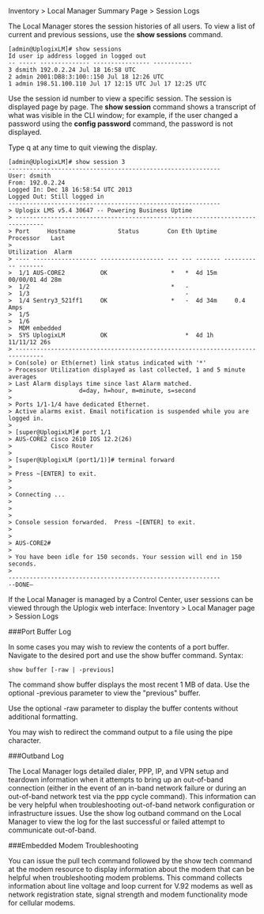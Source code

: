 <!-- 5.4 -->

<div class='ucc' />Inventory > Local Manager Summary Page > Session Logs</div>

The Local Manager stores the session histories of all users. To view a list of current and previous sessions, use the **show sessions** command.

```
[admin@UplogixLM]# show sessions
Id user ip address logged in logged out
-- ----- -------------- ---------------- -----------
3 dsmith 192.0.2.24 Jul 18 16:58 UTC
2 admin 2001:DB8:3:100::150 Jul 18 12:26 UTC
1 admin 198.51.100.110 Jul 17 12:15 UTC Jul 17 12:25 UTC
```

Use the session id number to view a specific session. The session is displayed page by page.  The **show session** command shows a transcript of what was visible in the CLI window; for example, if the user changed a password using the **config password** command, the password is not displayed.

Type q at any time to quit viewing the display.

```
[admin@UplogixLM]# show session 3
------------------------------------------------------------
User: dsmith
From: 192.0.2.24
Logged In: Dec 18 16:58:54 UTC 2013
Logged Out: Still logged in
------------------------------------------------------------
> Uplogix LMS v5.4 30647 -- Powering Business Uptime
> ------------------------------------------------------------------------------
> Port     Hostname            Status        Con Eth Uptime   Processor   Last 
>                                                            Utilization  Alarm
> ---- ------------------ ------------------ --- --- ------- ----------- -------
>  1/1 AUS-CORE2          OK                  *   *  4d 15m     00/00/01 4d 28m 
>  1/2                                        *   -                             
>  1/3                                            -                             
>  1/4 Sentry3_521ff1     OK                  *   -  4d 34m     0.4 Amps        
>  1/5                                                                          
>  1/6                                                                          
>  MDM embedded                                                                 
>  SYS UplogixLM          OK                      *  4d 1h      11/11/12 26s    
> ------------------------------------------------------------------------------
> Con(sole) or Eth(ernet) link status indicated with '*'
> Processor Utilization displayed as last collected, 1 and 5 minute averages
> Last Alarm displays time since last Alarm matched.
>                   d=day, h=hour, m=minute, s=second
> 
> Ports 1/1-1/4 have dedicated Ethernet.
> Active alarms exist. Email notification is suspended while you are logged in.
> 
> [super@UplogixLM]# port 1/1
> AUS-CORE2 cisco 2610 IOS 12.2(26)
>           Cisco Router
> 
> [super@UplogixLM (port1/1)]# terminal forward
> 
> Press ~[ENTER] to exit.
> 
> 
> Connecting ...
> 
> 
> 
> Console session forwarded.  Press ~[ENTER] to exit.
> 
> 
> AUS-CORE2#
> 
> You have been idle for 150 seconds. Your session will end in 150 seconds.
> 
------------------------------------------------------------
--DONE—
```

If the Local Manager is managed by a Control Center, user sessions can be viewed through the Uplogix web interface: Inventory > Local Manager page > Session Logs

###Port Buffer Log

In some cases you may wish to review the contents of a port buffer. Navigate to the desired port and use the show buffer command.
Syntax:
```
show buffer [-raw | -previous]
```

The command show buffer displays the most recent 1 MB of data. Use the optional -previous parameter to view the "previous" buffer.

Use the optional -raw parameter to display the buffer contents without additional formatting.

You may wish to redirect the command output to a file using the pipe character.

###Outband Log

The Local Manager logs detailed dialer, PPP, IP, and VPN setup and teardown information when it attempts to bring up an out-of-band connection (either in the event of an in-band network failure or during an out-of-band network test via the ppp cycle command). This information can be very helpful when troubleshooting out-of-band network configuration or infrastructure issues.  Use the show log outband command on the Local Manager to view the log for the last successful or failed attempt to communicate out-of-band.

###Embedded Modem Troubleshooting

You can issue the pull tech command followed by the show tech command at the modem resource to display information about the modem that can be helpful when troubleshooting modem problems. This command collects information about line voltage and loop current for V.92 modems as well as network registration state, signal strength and modem functionality mode for cellular modems.

<!-- 5.2 -->